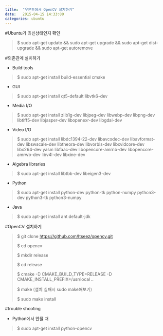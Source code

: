```yaml
---
title:  "우분투에서 OpenCV 설치하기"
date:   2015-04-15 14:33:00
categories: ubuntu
---
```


#Ubuntu가 최신상태인지 확인

> $ sudo apt-get update && sudo apt-get upgrade && sudo apt-get dist-upgrade && sudo apt-get autoremove

#의존관계 설치하기

* Build tools

> $ sudo apt-get install build-essential cmake

* GUI

> $ sudo apt-get install qt5-default libvtk6-dev

* Media I/O

> $ sudo apt-get install zlib1g-dev libjpeg-dev libwebp-dev libpng-dev libtiff5-dev libjasper-dev libopenexr-dev libgdal-dev

* Video I/O

> $ sudo apt-get install libdc1394-22-dev libavcodec-dev libavformat-dev libswscale-dev libtheora-dev libvorbis-dev libxvidcore-dev libx264-dev yasm libfaac-dev libopencore-amrnb-dev libopencore-amrwb-dev libv4l-dev libxine-dev


* Algebra libraries

> $ sudo apt-get install libtbb-dev libeigen3-dev

* Python

> $ sudo apt-get install python-dev python-tk python-numpy python3-dev python3-tk python3-numpy

* Java

> $ sudo apt-get install ant default-jdk

#OpenCV 설치하기

> $ git clone https://github.com/Itseez/opencv.git
>
> $ cd opencv
>
> $ mkdir release
>
> $ cd release
>
> $ cmake -D CMAKE_BUILD_TYPE=RELEASE -D CMAKE_INSTALL_PREFIX=/usr/local ..
>
> $ make (설치 실패시 sudo make해보기)
>
> $ sudo make install

#trouble shooting

* Python에서 안될 때

> $ sudo apt-get install python-opencv


